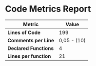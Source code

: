 # Code Metrics Report

| Metric                          | Value       |
|---------------------------------|-------------|
| **Lines of Code**               | 199         |
| **Comments per Line**           | 0,05 - (10) |
| **Declared Functions**          | 4           |
| **Lines per function**          | 21          |


